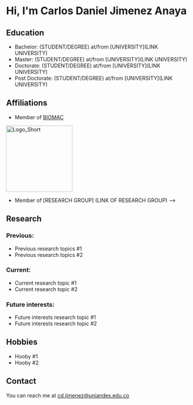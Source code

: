 # Hi, I'm Carlos Daniel Jimenez Anaya

<!-- A short sentence that can  describe who you are -->

<!-- All of your education background -->
## Education

- Bachelor: (STUDENT/DEGREE) at/from [UNIVERSITY](LINK UNIVERSITY)
- Master: (STUDENT/DEGREE) at/from [UNIVERSITY](LINK UNIVERSITY)
-  Doctorate: (STUDENT/DEGREE) at/from [UNIVERSITY](LINK UNIVERSITY)
- Post Doctorate: (STUDENT/DEGREE) at/from [UNIVERSITY](LINK UNIVERSITY)

<!-- While BIOMAC is our common group, the collaboration between groups and affiliations are encourage -->
## Affiliations

- Member of [BIOMAC](https://github.com/biomac-lab)


<img width="180" alt="Logo_Short" src="https://user-images.githubusercontent.com/73041689/218108873-dd5daaaa-2874-43d3-a089-8403dda3e18f.png">

- Member of [RESEARCH GROUP] (LINK OF RESEARCH GROUP) -->


<!-- Showing what you work on, lets other collaborate with you -->
## Research

### Previous:

- Previous research topics #1
- Previous research topics #2

### Current:

- Current research topic #1
- Current research topic #2

<!-- Topics that you haven't research yet but are intriguing to you -->
### Future interests:

- Future interests research topic #1
- Future interests research topic #2


<!-- Because we are humans before researchers -->
## Hobbies

- Hooby #1
- Hooby #2


## Contact

You can reach me at <cd.jimenez@uniandes.edu.co>

